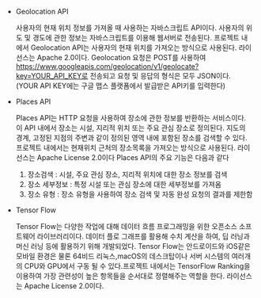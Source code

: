 - Geolocation API

  사용자의 현재 위치 정보를 가져올 때 사용하는 자바스크립트 API이다. 사용자의 위도 및 경도에 관한 정보는 자바스크립트를 이용해 웹서버로 전송된다. 프로젝트 내에서 Geolocation API는 사용자의 현재 위치를 가져오는 방식으로 사용된다. 라이선스는 Apache 2.0이다. Geolocation 요청은 POST를 사용하여 https://www.googleapis.com/geolocation/v1/geolocate?key=YOUR_API_KEY로 전송되고 요청 및 응답의 형식은 모두 JSON이다. (YOUR API KEY에는 구글 맵스 플랫폼에서 발급받은 API키를 입력한다)

- Places API

  Places API는 HTTP 요청을 사용하여 장소에 관한 정보를 반환하는 서비스이다. 이 API 내에서 장소는 시설, 지리적 위치 또는 주요 관심 장소로 정의된다. 지도의 경계, 고정된 지점의 주변과 같이 정의된 영역 내에 포함된 장소를 검색할 수 있다. 프로젝트 내에서는 현재위치 근처의 장소목록을 가져오는 방식으로 사용된다. 라이선스는 Apache License 2.0이다 Places API의 주요 기능은 다음과 같다

  1. 장소검색 : 시설, 주요 관심 장소, 지리적 위치에 대한 장소 정보를 검색
  2. 장소 세부정보 : 특정 시설 또는 관심 장소에 대한 세부정보를 가져옴
  3. 장소 유형 : 장소 유형을 사용하여 장소 검색 및 자동 완성 요청의 결과를 제한함

- Tensor Flow

  Tensor Flow는 다양한 작업에 대해 데이터 흐름 프로그래밍을 위한 오픈소스 소프트웨어 라이브러리이다. 데이터 플로 그래프를 활용해 수치 계산을 하여, 딥 러닝과 머신 러닝 등에 활용하기 위해 개발되었다. Tensor Flow는 안드로이드와 iOS같은 모바일 환경은 물론 64비드 리눅스,macOS의 데스크탑이나 서버 시스템의 여러개의 CPU와 GPU에서 구동 될 수 있다.프로젝트 내에서는 TensorFlow Ranking을 이용하여 가장 관련성이 높은 항목들을 순서대로 정렬해주는 역할을 한다. 라이선스는 Apache License 2.0이다.

